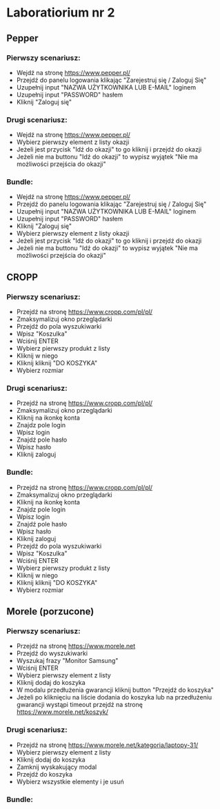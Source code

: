 
# Laboratiorium nr 2
## Pepper
### Pierwszy scenariusz:
* Wejdź na stronę https://www.pepper.pl/
* Przejdź do panelu logowania klikając "Zarejestruj się / Zaloguj Się"
* Uzupełnij input "NAZWA UŻYTKOWNIKA LUB E-MAIL" loginem
* Uzupełnij input "PASSWORD" hasłem
* Kliknij "Zaloguj się"
### Drugi scenariusz:
* Wejdź na stronę https://www.pepper.pl/
* Wybierz pierwszy element z listy okazji
* Jeżeli jest przycisk "Idź do okazji" to go kliknij i przejdź do okazji
* Jeżeli nie ma buttonu "Idź do okazji" to wypisz wyjątek "Nie ma możliwości przejścia do okazji"
### Bundle:
* Wejdź na stronę https://www.pepper.pl/
* Przejdź do panelu logowania klikając "Zarejestruj się / Zaloguj Się"
* Uzupełnij input "NAZWA UŻYTKOWNIKA LUB E-MAIL" loginem
* Uzupełnij input "PASSWORD" hasłem
* Kliknij "Zaloguj się"
* Wybierz pierwszy element z listy okazji
* Jeżeli jest przycisk "Idź do okazji" to go kliknij i przejdź do okazji
* Jeżeli nie ma buttonu "Idź do okazji" to wypisz wyjątek "Nie ma możliwości przejścia do okazji"


## CROPP
### Pierwszy scenariusz:
* Przejdź na stronę https://www.cropp.com/pl/pl/
* Zmaksymalizuj okno przeglądarki
* Przejdź do pola wyszukiwarki
* Wpisz "Koszulka"
* Wciśnij ENTER
* Wybierz pierwszy produkt z listy
* Kliknij w niego
* Kliknij kliknij "DO KOSZYKA"
* Wybierz rozmiar
### Drugi scenariusz:
* Przejdź na stronę https://www.cropp.com/pl/pl/
* Zmaksymalizuj okno przeglądarki
* Kliknij na ikonkę konta
* Znajdz pole login
* Wpisz login
* Znajdź pole hasło 
* Wpisz hasło
* Kliknij zaloguj
### Bundle:
* Przejdź na stronę https://www.cropp.com/pl/pl/
* Zmaksymalizuj okno przeglądarki
* Kliknij na ikonkę konta
* Znajdz pole login
* Wpisz login
* Znajdź pole hasło 
* Wpisz hasło
* Kliknij zaloguj
* Przejdź do pola wyszukiwarki
* Wpisz "Koszulka"
* Wciśnij ENTER
* Wybierz pierwszy produkt z listy
* Kliknij w niego
* Kliknij kliknij "DO KOSZYKA"
* Wybierz rozmiar


## Morele (porzucone)
### Pierwszy scenariusz:
* Przejdź na stronę https://www.morele.net
* Przejdź do wyszukiwarki
* Wyszukaj frazy "Monitor Samsung"
* Wciśnij ENTER
* Wybierz pierwszy element z listy
* Kliknij dodaj do koszyka
* W modalu przedłużenia gwarancji kliknij button "Przejdź do koszyka"
* Jeżeli po kliknięciu na liście dodania do koszyka lub na przedłużeniu gwarancji wystąpi timeout przejdź na stronę https://www.morele.net/koszyk/
### Drugi scenariusz:
* Przejdź na stronę https://www.morele.net/kategoria/laptopy-31/
* Wybierz pierwszy element z listy
* Kliknij dodaj do koszyka
* Zamknij wyskakujący modal
* Przejdź do koszyka
* Wybierz wszystkie elementy i je usuń
### Bundle:


